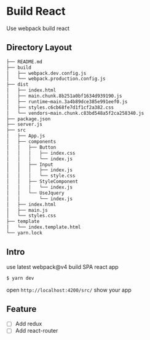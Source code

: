 # Build React

Use webpack build react

## Directory Layout

```sh
├── README.md
├── build
│   ├── webpack.dev.config.js
│   └── webpack.production.config.js
├── dist
│   ├── index.html
│   ├── main.chunk.8b251a0bf1634d939190.js
│   ├── runtime~main.3a4b89dce385e991eef0.js
│   ├── styles.c6cb68fe7d1f1cf2a382.css
│   └── vendors~main.chunk.c83bd548a5f2ca258340.js
├── package.json
├── server.js
├── src
│   ├── App.js
│   ├── components
│   │   ├── Button
│   │   │   ├── index.css
│   │   │   └── index.js
│   │   ├── Input
│   │   │   ├── index.js
│   │   │   └── style.css
│   │   ├── StyleComponent
│   │   │   └── index.js
│   │   └── UseJquery
│   │       └── index.js
│   ├── index.html
│   ├── main.js
│   └── styles.css
├── template
│   └── index.template.html
└── yarn.lock
```

## Intro

use latest webpack@v4 build SPA react app

```sh
$ yarn dev
```

open `http://localhost:4200/src/` show your app

## Feature

- [ ] Add redux
- [ ] Add react-router